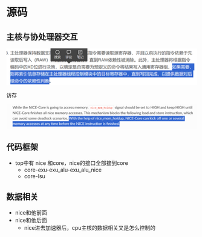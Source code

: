 # 源码

## 主核与协处理器交互

![1703560642081](image/e203/1703560642081.png)

访存

![1703576016574](image/e203/1703576016574.png)

## 代码框架

* top中有 nice 和core，nice的接口全部接到core
  * core-exu-exu_alu-exu_alu_nice
  * core-lsu

## 数据相关

* nice和他前面
* nice和他后面
  * nice进去加速器后，cpu主核的数据相关又是怎么控制的
